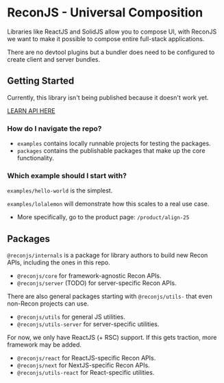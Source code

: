 # ReconJS - Universal Composition

Libraries like ReactJS and SolidJS allow you to compose UI, with ReconJS
we want to make it possible to compose entire full-stack applications.

There are no devtool plugins but a bundler does need
to be configured to create client and server bundles.



## Getting Started

Currently, this library isn't being published because it doesn't work yet.

[LEARN API HERE](https://github.com/reconjs/workspace/discussions/3)

### How do I navigate the repo?

- `examples` contains locally runnable projects for testing the packages.
- `packages` contains the publishable packages that make up the core functionality.

### Which example should I start with?

`examples/hello-world` is the simplest.

`examples/lolalemon` will demonstrate how this scales to a real use case.
- More specifically, go to the product page: `/product/align-25`

## Packages

`@reconjs/internals` is a package for library authors to build new Recon APIs,
including the ones in this repo.

- `@reconjs/core` for framework-agnostic Recon APIs.
- `@reconjs/server` (TODO) for server-specific Recon APIs.

There are also general packages starting with `@reconjs/utils-`
that even non-Recon projects can use.

- `@reconjs/utils` for general JS utilities.
- `@reconjs/utils-server` for server-specific utilities.

For now, we only have ReactJS (+ RSC) support.
If this gets traction, more framework may be added.

- `@reconjs/react` for ReactJS-specific Recon APIs.
- `@reconjs/next` for NextJS-specific Recon APIs.
- `@reconjs/utils-react` for React-specific utilities.
